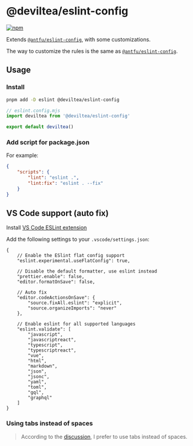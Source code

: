# @deviltea/eslint-config

[![npm](https://img.shields.io/npm/v/@deviltea/eslint-config)](https://npmjs.com/package/@deviltea/eslint-config)

Extends [`@antfu/eslint-config`](https://github.com/antfu/eslint-config), with some customizations.

The way to customize the rules is the same as [`@antfu/eslint-config`](https://github.com/antfu/eslint-config/tree/main#customization).

## Usage

### Install

```bash
pnpm add -D eslint @deviltea/eslint-config
```

```mjs
// eslint.config.mjs
import deviltea from '@deviltea/eslint-config'

export default deviltea()
```

### Add script for package.json

For example:

```json
{
	"scripts": {
		"lint": "eslint .",
		"lint:fix": "eslint . --fix"
	}
}
```

## VS Code support (auto fix)

Install [VS Code ESLint extension](https://marketplace.visualstudio.com/items?itemName=dbaeumer.vscode-eslint)

Add the following settings to your `.vscode/settings.json`:

```jsonc
{
	// Enable the ESlint flat config support
	"eslint.experimental.useFlatConfig": true,

	// Disable the default formatter, use eslint instead
	"prettier.enable": false,
	"editor.formatOnSave": false,

	// Auto fix
	"editor.codeActionsOnSave": {
		"source.fixAll.eslint": "explicit",
		"source.organizeImports": "never"
	},

	// Enable eslint for all supported languages
	"eslint.validate": [
		"javascript",
		"javascriptreact",
		"typescript",
		"typescriptreact",
		"vue",
		"html",
		"markdown",
		"json",
		"jsonc",
		"yaml",
		"toml",
		"gql",
		"graphql"
	]
}
```

### Using tabs instead of spaces

> According to the [discussion](https://github.com/microsoft/vscode/issues/156304#issue-1318328510), I prefer to use tabs instead of spaces.
